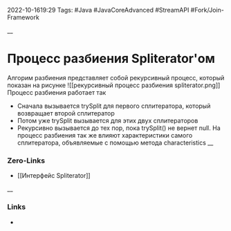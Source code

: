 2022-10-1619:29
Tags: #Java #JavaCoreAdvanced #StreamAPI #Fork/Join-Framework 

__
# Процесс разбиения Spliterator'ом
Алгорим разбиения представляет собой рекурсивный процесс, который показан на рисунке
![[рекурсивный процесс разбиения spliterator.png]]
Процесс разбиения работает так
- Сначала вызывается trySplit для первого сплитератора, который возвращает второй сплитератор
- Потом уже trySplit вызывается для этих двух сплитераторов
- Рекурсивно вызывается до тех пор, пока trySplit() не вернет null.
На процесс разбиения так же влияют характеристики самого сплитератора, объявляемые с помощью метода characteristics
__
### Zero-Links
- [[Интерфейс Spliterator]]

__
### Links
- 

